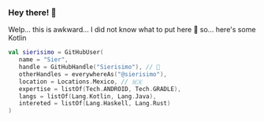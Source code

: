 ### Hey there! :penguin:

Welp... this is awkward... I did not know what to put here :monkey: so... here's some Kotlin

```kotlin
val sierisimo = GitHubUser(
   name = "Sier",
   handle = GitHubHandle("Sierisimo"), // 🤯
   otherHandles = everywhereAs("@sierisimo"),
   location = Locations.Mexico, // 🇲🇽
   expertise = listOf(Tech.ANDROID, Tech.GRADLE),
   langs = listOf(Lang.Kotlin, Lang.Java),
   intereted = listOf(Lang.Haskell, Lang.Rust)
)
``` 

<!--
**sierisimo/sierisimo** is a ✨ _special_ ✨ repository because its `README.md` (this file) appears on your GitHub profile.

Here are some ideas to get you started:

- 🔭 I’m currently working on ...
- 🌱 I’m currently learning ...
- 👯 I’m looking to collaborate on ...
- 🤔 I’m looking for help with ...
- 💬 Ask me about ...
- 📫 How to reach me: ...
- 😄 Pronouns: ...
- ⚡ Fun fact: ...
-->
